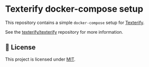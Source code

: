# Texterify docker-compose setup

This repository contains a simple `docker-compose` setup for [Texterify](https://texterify.com).

See the [texterify/texterify](https://github.com/texterify/texterify) repository for more information.

## 📝 License

This project is licensed under [MIT](LICENSE).
